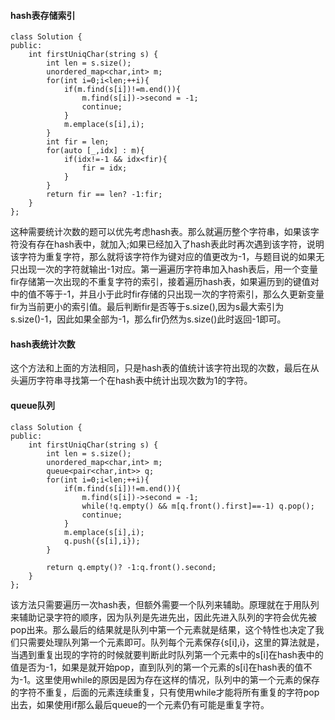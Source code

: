 #### hash表存储索引

```
class Solution {
public:
    int firstUniqChar(string s) {
        int len = s.size();
        unordered_map<char,int> m;
        for(int i=0;i<len;++i){
            if(m.find(s[i])!=m.end()){
                m.find(s[i])->second = -1;
                continue;
            }
            m.emplace(s[i],i);
        }
        int fir = len;
        for(auto [_,idx] : m){
            if(idx!=-1 && idx<fir){
                fir = idx;
            }
        }
        return fir == len? -1:fir;
    }
};
```

这种需要统计次数的题可以优先考虑hash表。那么就遍历整个字符串，如果该字符没有存在hash表中，就加入;如果已经加入了hash表此时再次遇到该字符，说明该字符为重复字符，那么就将该字符作为键对应的值更改为-1，与题目说的如果无只出现一次的字符就输出-1对应。第一遍遍历字符串加入hash表后，用一个变量fir存储第一次出现的不重复字符的索引，接着遍历hash表，如果遍历到的键值对中的值不等于-1，并且小于此时fir存储的只出现一次的字符索引，那么久更新变量fir为当前更小的索引值。最后判断fir是否等于s.size(),因为s最大索引为s.size()-1，因此如果全部为-1，那么fir仍然为s.size()此时返回-1即可。

#### hash表统计次数

这个方法和上面的方法相同，只是hash表的值统计该字符出现的次数，最后在从头遍历字符串寻找第一个在hash表中统计出现次数为1的字符。

#### queue队列

```
class Solution {
public:
    int firstUniqChar(string s) {
        int len = s.size();
        unordered_map<char,int> m;
        queue<pair<char,int>> q;
        for(int i=0;i<len;++i){
            if(m.find(s[i])!=m.end()){
                m.find(s[i])->second = -1;
                while(!q.empty() && m[q.front().first]==-1) q.pop();
                continue;
            }
            m.emplace(s[i],i);
            q.push({s[i],i});
        }

        return q.empty()? -1:q.front().second;
    }
};
```

该方法只需要遍历一次hash表，但额外需要一个队列来辅助。原理就在于用队列来辅助记录字符的顺序，因为队列是先进先出，因此先进入队列的字符会优先被pop出来。那么最后的结果就是队列中第一个元素就是结果，这个特性也决定了我们只需要处理队列第一个元素即可。队列每个元素保存{s[i],i}，这里的算法就是，当遇到重复出现的字符的时候就要判断此时队列第一个元素中的s[i]在hash表中的值是否为-1，如果是就开始pop，直到队列的第一个元素的s[i]在hash表的值不为-1。这里使用while的原因是因为存在这样的情况，队列中的第一个元素的保存的字符不重复，后面的元素连续重复，只有使用while才能将所有重复的字符pop出去，如果使用if那么最后queue的一个元素仍有可能是重复字符。

